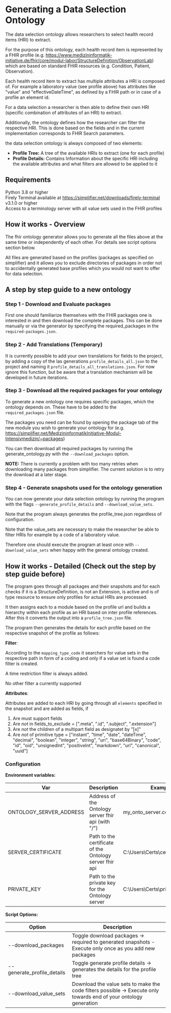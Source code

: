 # Generating a Data Selection Ontology

The data selection ontology allows researchers to select health record items (HRI) to extract.

For the purpose of this ontology, each health record item is represented by a FHIR profile (e.g. https://www.medizininformatik-initiative.de/fhir/core/modul-labor/StructureDefinition/ObservationLab) 
which are based on standard FHIR resources (e.g. Condition, Patient, Observation).

Each health record item to extract has multiple attributes a HRI is composed of.
For example a laboratory value (see profile above) has attributes like "value" and "effectiveDateTime", as defined by a FHIR path or
in case of a profile an element id.

For a data selection a researcher is then able to define their own HRI (specific combination of attributes of an HRI) to extract.

Additionally, the ontology defines how the researcher can filter the respective HRI. This is done based on the fields and in the current 
implementation corresponds to FHIR Search parameters.

the data selection ontology is always composed of two elements:
- **Profile Tree:** A tree of the available HRIs to extract (one for each profile)
- **Profile Details:** Contains Information about the specific HRI including the available attributes and what filters are allowed to be applied to it

## Requirements

Python 3.8 or higher \
Firely Terminal available at https://simplifier.net/downloads/firely-terminal v3.1.0 or higher  \
Access to a terminology server with all value sets used in the FHIR profiles

## How it works - Overview

The fhir ontology generator allows you to generate all the files above at the same time or independently of each other. For details see script options section below.

All files are generated based on the profiles (packages as specified on simplifier) and it allows you to exclude directories of packages
in order not to accidentally generated base profiles which you would not want to offer for data selection.

## A step by step guide to a new ontology

### Step 1 - Download and Evaluate packages

First one should familiarize themselves with the FHIR packages one is interested in and then download the complete packages. This can be done manually or via the generator by 
specifying the required_packages in the `required-packages.json`.

### Step 2 - Add Translations (Temporary)

It is currently possible to add your own translations for fields to the project, by adding a copy of the las generations `profile_details_all.json` to the project and naming it `profile_details_all_translations.json`.
For now ignore this function, but be aware that a translation mechanism will be developed in future iterations.


### Step 3 - Download all the required packages for your ontology

To generate a new ontology one requires specific packages, which the ontology depends on.
These have to be added to the `required_packages.json` file. 

The packages you need can be found by opening the package tab of the new module you wish to generate your ontology for (e.g. <https://simplifier.net/MedizininformatikInitiative-Modul-Intensivmedizin/~packages>)

You can then download all required packages by running the generate_ontology.py with the `--download_packages` option.

**NOTE:** There is currently a problem with too many retries when downloading many packages from simplifier. The current solution is to retry the download at a later stage.

### Step 4 - Generate snapshots used for the ontology generation

You can now generate your data selection ontology by running the program with the flags `--generate_profile_details` and `--download_value_sets`.

Note that the program always generates the profile_tree.json regardless of configuration.

Note that the value_sets are necessary to make the researcher be able to filter HRIs for example by a code of a laboratory value.

Therefore one should execute the program at least once with `--download_value_sets` when happy with the general ontology created.

## How it works - Detailed (Check out the step by step guide before)

The program goes through all packages and their snapshots and for each checks if it is a StructureDefinition, is not an Extension, is active and is of type resource
to ensure only profiles for actual HRIs are processed.

It then assigns each to a module based on the profile url and builds a hierarchy within each profile as an HRI based on inter profile references.
After this it converts the output into a `profile_tree.json` file.

The program then generates the details for each profile based on the respective snapshot of the profile as follows:

**Filter**: 

According to the `mapping_type_code` it searchers for value sets in the respective path in form of a coding and only if a 
value set is found a code filter is created.

A time restriction filter is always added.

No other filter a currently supported

**Attributes**: 

Attributes are added to each HRI by going through all `elements` specified in the snapshot and are added as fields, if
1. Are must support fields
2. Are _not_ in fields_to_exclude = [".meta", ".id", ".subject", ".extension"]
3. Are _not_ the children of a multipart field as designatet by "[x]"
4. Are _not_ of primitive type = ["instant", "time", "date", "dateTime", "decimal", "boolean", "integer", "string", "uri", "base64Binary", "code", "id", "oid", "unsignedInt", "positiveInt", "markdown", "url", "canonical", "uuid"]

### Configuration

**Environment variables:**

| Var | Description | Example |
|--------|-------------|---------|
|ONTOLOGY_SERVER_ADDRESS | Address of the Ontology server fhir api (with "/") | my_onto_server.com/fhir/
|SERVER_CERTIFICATE | Path to the certificate of the Ontology server fhir api| C:\Users\Certs\certificate.pem
|PRIVATE_KEY | Path to the private key for the Ontology server | C:\Users\Certs\private_key.pem


**Script Options:**

|Option| Description                                                                                                       |
|---|-------------------------------------------------------------------------------------------------------------------|
|--download_packages| Toggle download packages -> required to generated snapshots - Execute only once as you add new packages           |
|--generate_profile_details| Toggle generate profile details -> generates the details for the profile tree                                     |
|--download_value_sets| Download the value sets to make the code filters possible -> Execute only towards end of your ontology generation |
